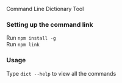 Command Line Dictionary Tool

### Setting up the command link
Run ``` npm install -g ``` <br/>
Run ``` npm link ```

### Usage 
Type ```dict --help``` to view all the commands